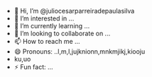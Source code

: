 - 👋 Hi, I’m @juliocesarparreiradepaulasilva
- 👀 I’m interested in ...
- 🌱 I’m currently learning ...
- 💞️ I’m looking to collaborate on ...
- 📫 How to reach me ...
- 😄 Pronouns: ..l,m,l,jujknionn,mnkmjikj,kiooju
- ku,uo
- ⚡ Fun fact: ...

<!---
juliocesarparreiradepaulasilva/juliocesarparreiradepaulasilva is a ✨ special ✨ repository because its `README.md` (this file) appears on your GitHub profile.
You can click the Preview link to take a look at your changes.
--->
